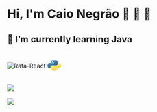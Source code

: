 # Hi, I'm Caio Negrão 🙊 🙉 🙈 
## 🌱 I’m currently learning Java  

<div style="display: inline_block"><br><img align="center" alt="Rafa-React" height="30" width="40" src="https://cdn.jsdelivr.net/gh/devicons/devicon/icons/java/java-original-wordmark.svg"><img align="center" alt="Rafa-Python" height="30" width="40" src="https://raw.githubusercontent.com/devicons/devicon/master/icons/python/python-original.svg">
</div>

 ##
 
<div> 

<a href = "mailto:caio_negrao0210@outlook.com"><img src="https://img.shields.io/badge/Microsoft_Outlook-0078D4?style=for-the-badge&logo=microsoft-outlook&logoColor=white"><a/>

<a href="https://www.linkedin.com/in/caionegraods" target="_blank"><img src="https://img.shields.io/badge/-LinkedIn-%230077B5?style=for-the-badge&logo=linkedin&logoColor=white" target="_blank"></a> 
 
 
</div>





